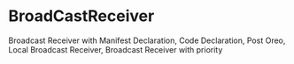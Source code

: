 # BroadCastReceiver
Broadcast Receiver with Manifest Declaration, Code Declaration, Post Oreo, Local Broadcast Receiver, Broadcast Receiver with priority
